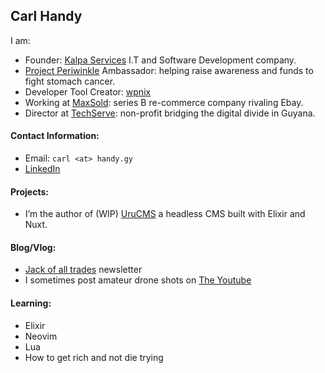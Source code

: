 ## Carl Handy

I am:
- Founder: [Kalpa Services](https://kalpa.dev) I.T and Software Development company.
- [Project Periwinkle](https://www.projectperiwinkle.org/) Ambassador:  helping raise awareness and funds to fight stomach cancer.
- Developer Tool Creator: [wpnix](https://github.com/kalpa-services/wpnix/)
- Working at [MaxSold](https://www.maxsold.com/): series B re-commerce company rivaling Ebay.
- Director at [TechServe](https://instagram.com/techserveorg): non-profit bridging the digital divide in Guyana.


#### Contact Information:
- Email: `carl <at> handy.gy`
- [LinkedIn](https://www.linkedin.com/in/carlhandy/)

#### Projects:

- I’m the author of (WIP) [UruCMS](https://urucms.org) a headless CMS built with Elixir and Nuxt.


#### Blog/Vlog:

- [Jack of all trades](https://www.linkedin.com/build-relation/newsletter-follow?entityUrn=6925995309118468096) newsletter
- I sometimes post amateur drone shots on [The Youtube](https://www.youtube.com/channel/UC5kZxLCG-7o6k6Ve7DcqxKw)

#### Learning:

- Elixir
- Neovim
- Lua
- How to get rich and not die trying
